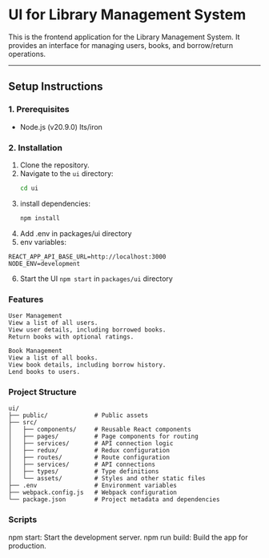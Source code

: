 # UI for Library Management System

This is the frontend application for the Library Management System. It provides an interface for managing users, books, and borrow/return operations.

---

## Setup Instructions

### 1. Prerequisites
- Node.js (v20.9.0) lts/iron

### 2. Installation
1. Clone the repository.
2. Navigate to the `ui` directory:
   ```bash
   cd ui
3. install dependencies:
    ```bash
    npm install
4. Add .env in packages/ui directory
5. env variables:
```
REACT_APP_API_BASE_URL=http://localhost:3000
NODE_ENV=development
```
6. Start the UI `npm start` in `packages/ui` directory

### Features
```
User Management
View a list of all users.
View user details, including borrowed books.
Return books with optional ratings.

Book Management
View a list of all books.
View book details, including borrow history.
Lend books to users.
```

### Project Structure
```
ui/
├── public/             # Public assets
├── src/
│   ├── components/     # Reusable React components
│   ├── pages/          # Page components for routing
│   ├── services/       # API connection logic
│   ├── redux/          # Redux configuration
│   ├── routes/         # Route configuration
│   ├── services/       # API connections
│   ├── types/          # Type definitions
│   └── assets/         # Styles and other static files
├── .env                # Environment variables
├── webpack.config.js   # Webpack configuration
└── package.json        # Project metadata and dependencies
```

### Scripts
npm start: Start the development server.
npm run build: Build the app for production.
